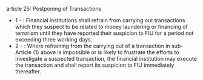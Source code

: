 article 25: Postponing of Transactions

<ul>
			<li>1 - : Financial institutions shall refrain from carrying out transactions which they suspect to be related to money laundering or financing of terrorism until they have reported their suspicion to FIU for a period not exceeding three working days.<ul>
			</ul></li>			<li>2 - : Where refraining from the carrying out of a transaction in sub-Article (1) above is impossible or is likely to frustrate the efforts to investigate a suspected transaction, the financial institution may execute the transaction and shall report its suspicion to FIU immediately thereafter.<ul>
			</ul></li></ul>